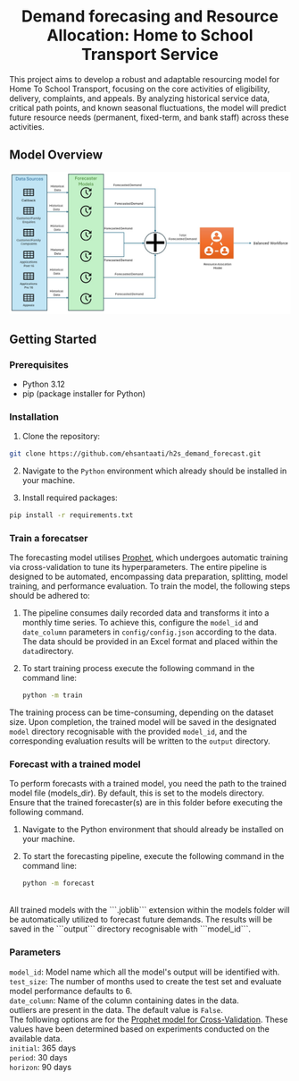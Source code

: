 <h1 style="text-align: center;">Demand forecasing and Resource Allocation: Home to School Transport Service</h1>


This project aims to develop a robust and adaptable resourcing model for Home To School Transport, focusing on the core activities of eligibility, delivery, complaints, and appeals. By analyzing historical service data, critical path points, and known seasonal fluctuations, the model will predict future resource needs (permanent, fixed-term, and bank staff) across these activities.


## Model Overview
![Model Overview](assets/Model_Overview.jpg)
## Getting Started

### Prerequisites

* Python 3.12
* pip (package installer for Python)

### Installation

1. Clone the repository:

```bash
git clone https://github.com/ehsantaati/h2s_demand_forecast.git
```
2. Navigate to the ```Python``` environment which already should be installed in your machine.

3. Install required packages:
```bash
pip install -r requirements.txt
```
### Train a forecatser
The forecasting model utilises [Prophet](https://facebook.github.io/prophet/), which undergoes automatic training via cross-validation to tune its hyperparameters. The entire pipeline is designed to be automated, encompassing data preparation, splitting, model training, and performance evaluation. To train the model, the following steps should be adhered to:
1. The pipeline consumes daily recorded data and transforms it into a monthly time series. To achieve this, configure the ```model_id``` and ```date_column``` parameters in ```config/config.json``` according to the data. The data should be provided in an Excel format and placed within the ```data```directory.
2. To start training process execute the following command in the command line:

    ```bash
    python -m train
    ```
The training process can be time-consuming, depending on the dataset size. Upon completion, the trained model will be saved in the designated ```model``` directory recognisable with the provided ```model_id```, and the corresponding evaluation results will be written to the ```output``` directory.
### Forecast with a trained model
To perform forecasts with a trained model, you need the path to the trained model file (models_dir). By default, this is set to the models directory. Ensure that the trained forecaster(s) are in this folder before executing the following command.<br>

1. Navigate to the Python environment that should already be installed on your machine.
2. To start the forecasting pipeline, execute the following command in the command line:<br>

    ```bash
    python -m forecast
    ```
<br>
All trained models with the ```.joblib``` extension within the models folder will be automatically utilized to forecast future demands.
The results will be saved in the ```output``` directory recognisable with ```model_id```.

### Parameters
```model_id```: Model name which all the model's output will be identified with.<br>
```test_size```: The number of months used to create the test set and evaluate model performance defaults to 6.<br>
```date_column```: Name of the column containing dates in the data.<br>
 outliers are present in the data. The default value is ```False```.<br>
The following options are for the [Prophet model for Cross-Validation](https://facebook.github.io/prophet/docs/diagnostics.html#cross-validation). These values have been determined based on experiments conducted on the available data.<br>
```initial```: 365 days<br>
```period```: 30 days<br>
```horizon```: 90 days<br>
